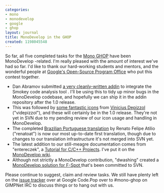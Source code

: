 ```yaml
---
categories:
- mono
- monodevelop
- google
- ghop
layout: journal
title: MonoDevelop in the GHOP
created: 1198045548
---
```

So far, all five completed tasks for the <a href="http://code.google.com/p/google-highly-open-participation-mono/">Mono GHOP</a> have been MonoDevelop -related. I'm really pleased with the amount of interest we've had so far. I'd like to thank our hard-working students and mentors, and the wonderful people at <a href="http://code.google.com/opensource/">Google's Open-Source Program Office</a> who put this contest together.

<ul>
<li>Dan Abramov submitted <a href="http://code.google.com/p/google-highly-open-participation-mono/issues/detail?id=3">a very cleanly-written addin</a> to integrate the Smokey code analysis tool . I'll be using this to tidy up minor bugs in the MonoDevelop codebase, and hopefully we can ship it in the addin repository after the 1.0 release.</li>
<li>This was followed by <a href="http://code.google.com/p/google-highly-open-participation-mono/issues/detail?id=29">some fantastic icons</a> from <a href="http://vdepizzol.wordpress.com">Vinicius Depizzol</a> ("videpizzol"), and these will certainly be in the 1.0 release. They're not yet in SVN due to my pending review of our icon usage and handling in MonoDevelop.</li>
<li>The completed <a href="http://code.google.com/p/google-highly-open-participation-mono/issues/detail?id=41">Brazilian Portuguese translation</a> by Renato Felipe Atilio ("renatoat") is now our most up-to-date first translation, though due to changes to our translation infrastructure it's not merged into SVN yet.</li>
<li>The latest addition to our still-meagre documentation comes from "entereczek", a <a href="http://code.google.com/p/google-highly-open-participation-mono/issues/detail?id=40">Tutorial for C/C++ Projects</a>. I've put it on the <a href="http://monodevelop.com/Creating_C_and_CPP_Projects">MonoDevelop wiki</a>.</li>
<li>Although not  strictly a MonoDevelop contribution, "dwashing" created a <a href="http://code.google.com/p/google-highly-open-participation-mono/issues/detail?id=25">MonoDevelop solution for F-Spot </a> that's been committed to SVN.</li>
</ul>

Please continue to suggest, claim and review tasks. We still have plenty left on the <a href="http://code.google.com/p/google-highly-open-participation-mono/issues/list">issue tracker</a> over at Google Code.Pop over to #mono-ghop on GIMPNet IRC to discuss things or to hang out with us.
<!--break-->
